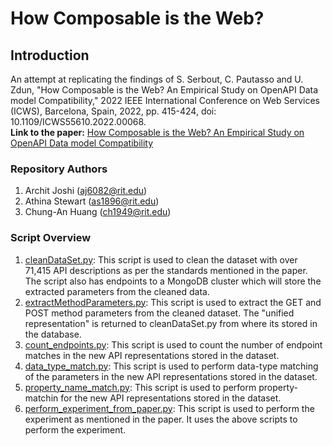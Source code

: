 # How Composable is the Web?

## Introduction
An attempt at replicating the findings of S. Serbout, C. Pautasso and U. Zdun, "How Composable is the Web? An Empirical Study on OpenAPI Data model Compatibility," 2022 IEEE International Conference on Web Services (ICWS), Barcelona, Spain, 2022, pp. 415-424, doi: 10.1109/ICWS55610.2022.00068.
<br>
<b>Link to the paper:</b> [How Composable is the Web? An Empirical Study on OpenAPI Data model Compatibility](https://ieeexplore.ieee.org/document/9885779)

### Repository Authors
1. Archit Joshi (aj6082@rit.edu)
2. Athina Stewart (as1896@rit.edu)
3. Chung-An Huang (ch1949@rit.edu)


### Script Overview
1. [cleanDataSet.py](cleanDataSet.py): This script is used to clean the dataset with over 71,415 API descriptions as per the standards mentioned in the paper. The script also has endpoints to a MongoDB cluster which will store the extracted parameters from the cleaned data.
2. [extractMethodParameters.py](extractMethodParameters.py): This script is used to extract the GET and POST method parameters from the cleaned dataset. The "unified representation" is returned to cleanDataSet.py from where its stored in the database.
3. [count_endpoints.py](count_endpoints.py): This script is used to count the number of endpoint matches in the new API representations stored in the dataset.
4. [data_type_match.py](data_type_match.py): This script is used to perform data-type matching of the parameters in the new API representations stored in the dataset.
5. [property_name_match.py](property_name_match.py): This script is used to perform property-matchin for the new API representations stored in the dataset.
6. [perform_experiment_from_paper.py](perform_experiment_from_paper.py): This script is used to perform the experiment as mentioned in the paper. It uses the above scripts to perform the experiment.